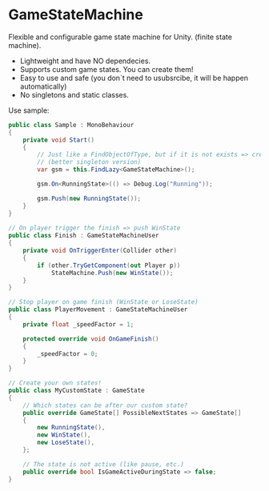 # GameStateMachine
Flexible and configurable game state machine for Unity. (finite state machine).
- Lightweight and have NO dependecies.
- Supports custom game states. You can create them!
- Easy to use and safe (you don`t need to usubsrcibe, it will be happen automatically)
- No singletons and static classes.

Use sample:
```csharp
public class Sample : MonoBehaviour
{
    private void Start()
    {
        // Just like a FindObjectOfType, but if it is not exists => create it
        // (better singleton version)
        var gsm = this.FindLazy<GameStateMachine>();

        gsm.On<RunningState>(() => Debug.Log("Running"));

        gsm.Push(new RunningState());
    }
}
    
// On player trigger the finish => push WinState
public class Finish : GameStateMachineUser
{
    private void OnTriggerEnter(Collider other)
    {
        if (other.TryGetComponent(out Player p))
            StateMachine.Push(new WinState());
    }
}

// Stop player on game finish (WinState or LoseState)
public class PlayerMovement : GameStateMachineUser
{
    private float _speedFactor = 1;

    protected override void OnGameFinish()
    {
        _speedFactor = 0;
    }
}

// Create your own states!
public class MyCustomState : GameState
{
    // Which states can be after our custom state?
    public override GameState[] PossibleNextStates => GameState[]
    {
        new RunningState(),
        new WinState(),
        new LoseState(),
    };

    // The state is not active (like pause, etc.)
    public override bool IsGameActiveDuringState => false;
}
```
